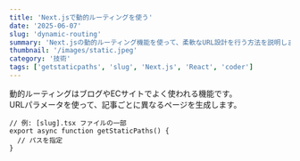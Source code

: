 ```yaml
---
title: 'Next.jsで動的ルーティングを使う'
date: '2025-06-07'
slug: 'dynamic-routing'
summary: 'Next.jsの動的ルーティング機能を使って、柔軟なURL設計を行う方法を説明します。'
thumbnail: '/images/static.jpeg'
category: '技術'
tags: ['getstaticpaths', 'slug', 'Next.js', 'React', 'coder']
---
```


動的ルーティングはブログやECサイトでよく使われる機能です。  
URLパラメータを使って、記事ごとに異なるページを生成します。

```tsx
// 例: [slug].tsx ファイルの一部
export async function getStaticPaths() {
  // パスを指定
}
```
